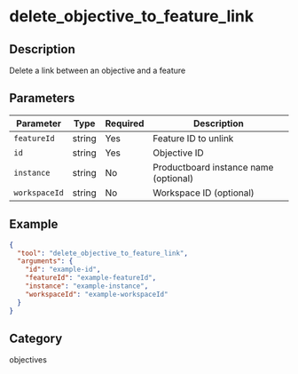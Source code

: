 # delete_objective_to_feature_link

## Description
Delete a link between an objective and a feature

## Parameters

| Parameter | Type | Required | Description |
|-----------|------|----------|-------------|
| `featureId` | string | Yes | Feature ID to unlink |
| `id` | string | Yes | Objective ID |
| `instance` | string | No | Productboard instance name (optional) |
| `workspaceId` | string | No | Workspace ID (optional) |

## Example

```json
{
  "tool": "delete_objective_to_feature_link",
  "arguments": {
    "id": "example-id",
    "featureId": "example-featureId",
    "instance": "example-instance",
    "workspaceId": "example-workspaceId"
  }
}
```

## Category
objectives

